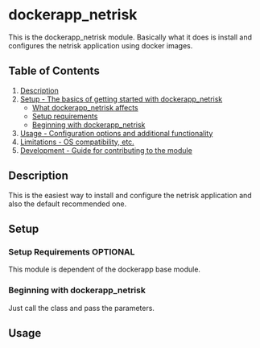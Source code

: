 # dockerapp_netrisk

This is the dockerapp_netrisk module. Basically what it does is install and configures the netrisk application using docker images. 

## Table of Contents

1. [Description](#description)
1. [Setup - The basics of getting started with dockerapp_netrisk](#setup)
    * [What dockerapp_netrisk affects](#what-dockerapp_netrisk-affects)
    * [Setup requirements](#setup-requirements)
    * [Beginning with dockerapp_netrisk](#beginning-with-dockerapp_netrisk)
1. [Usage - Configuration options and additional functionality](#usage)
1. [Limitations - OS compatibility, etc.](#limitations)
1. [Development - Guide for contributing to the module](#development)

## Description

This is the easiest way to install and configure the netrisk application and also the default recommended one. 

## Setup


### Setup Requirements **OPTIONAL**

This module is dependent of the dockerapp base module.

### Beginning with dockerapp_netrisk

Just call the class and pass the parameters.


## Usage





